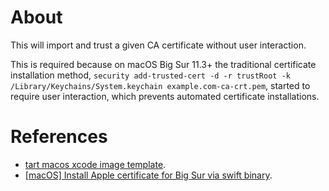 # About

This will import and trust a given CA certificate without user interaction.

This is required because on macOS Big Sur 11.3+ the traditional certificate installation method, `security add-trusted-cert -d -r trustRoot -k /Library/Keychains/System.keychain example.com-ca-crt.pem`, started to require user interaction, which prevents automated certificate installations.

# References

* [tart macos xcode image template](https://github.com/cirruslabs/macos-image-templates/blob/42b40752b5590aaa700f6b5e166c9d81cb4ddadb/templates/xcode.pkr.hcl#L139-L143).
* [[macOS] Install Apple certificate for Big Sur via swift binary](https://github.com/actions/runner-images/pull/3311).
